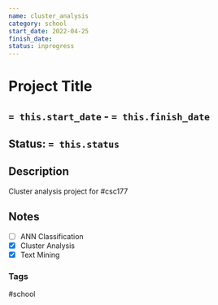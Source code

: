 ```yaml
---
name: cluster_analysis
category: school
start_date: 2022-04-25
finish_date:
status: inprogress
---
```

# Project Title
## `= this.start_date` - `= this.finish_date`
## Status: `= this.status`
## Description
Cluster analysis project for #csc177 

## Notes
- [ ] ANN Classification
- [x] Cluster Analysis
- [x] Text Mining

### Tags
#school 